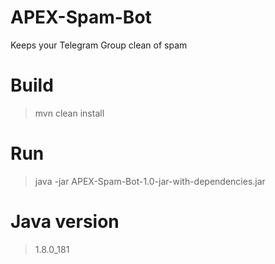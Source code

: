 # APEX-Spam-Bot
Keeps your Telegram Group clean of spam
# Build
> mvn clean install
# Run
> java -jar APEX-Spam-Bot-1.0-jar-with-dependencies.jar
# Java version
> 1.8.0_181
